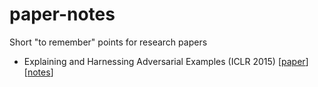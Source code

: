 # paper-notes
Short "to remember" points for research papers

- Explaining and Harnessing Adversarial Examples (ICLR 2015) [[paper](https://arxiv.org/abs/1412.6572)][[notes](notes/explaining_and_harnessing_adversarial_examples.ipynb)]
